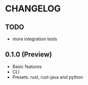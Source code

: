 # CHANGELOG

## TODO
- more integration tests

## 0.1.0 (Preview)
- Basic features
- CLI
- Presets: rust, rust-java and python

